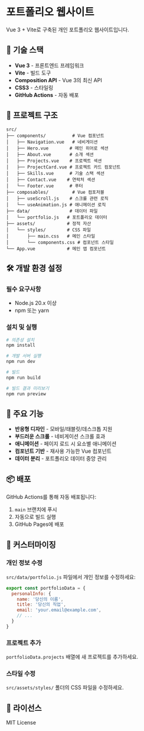 # 포트폴리오 웹사이트

Vue 3 + Vite로 구축된 개인 포트폴리오 웹사이트입니다.

## 🚀 기술 스택

- **Vue 3** - 프론트엔드 프레임워크
- **Vite** - 빌드 도구
- **Composition API** - Vue 3의 최신 API
- **CSS3** - 스타일링
- **GitHub Actions** - 자동 배포

## 📁 프로젝트 구조

```
src/
├── components/          # Vue 컴포넌트
│   ├── Navigation.vue   # 네비게이션
│   ├── Hero.vue        # 메인 히어로 섹션
│   ├── About.vue       # 소개 섹션
│   ├── Projects.vue    # 프로젝트 섹션
│   ├── ProjectCard.vue # 프로젝트 카드 컴포넌트
│   ├── Skills.vue      # 기술 스택 섹션
│   ├── Contact.vue    # 연락처 섹션
│   └── Footer.vue      # 푸터
├── composables/         # Vue 컴포저블
│   ├── useScroll.js    # 스크롤 관련 로직
│   └── useAnimation.js # 애니메이션 로직
├── data/               # 데이터 파일
│   └── portfolio.js   # 포트폴리오 데이터
├── assets/            # 정적 자산
│   └── styles/        # CSS 파일
│       ├── main.css   # 메인 스타일
│       └── components.css # 컴포넌트 스타일
└── App.vue            # 메인 앱 컴포넌트
```

## 🛠️ 개발 환경 설정

### 필수 요구사항
- Node.js 20.x 이상
- npm 또는 yarn

### 설치 및 실행

```bash
# 의존성 설치
npm install

# 개발 서버 실행
npm run dev

# 빌드
npm run build

# 빌드 결과 미리보기
npm run preview
```

## 🎨 주요 기능

- **반응형 디자인** - 모바일/태블릿/데스크톱 지원
- **부드러운 스크롤** - 네비게이션 스크롤 효과
- **애니메이션** - 페이지 로드 시 요소별 애니메이션
- **컴포넌트 기반** - 재사용 가능한 Vue 컴포넌트
- **데이터 분리** - 포트폴리오 데이터 중앙 관리

## 📦 배포

GitHub Actions를 통해 자동 배포됩니다:

1. `main` 브랜치에 푸시
2. 자동으로 빌드 실행
3. GitHub Pages에 배포

## 🔧 커스터마이징

### 개인 정보 수정
`src/data/portfolio.js` 파일에서 개인 정보를 수정하세요:

```javascript
export const portfolioData = {
  personalInfo: {
    name: '당신의 이름',
    title: '당신의 직업',
    email: 'your.email@example.com',
    // ...
  }
}
```

### 프로젝트 추가
`portfolioData.projects` 배열에 새 프로젝트를 추가하세요.

### 스타일 수정
`src/assets/styles/` 폴더의 CSS 파일을 수정하세요.

## 📄 라이선스

MIT License